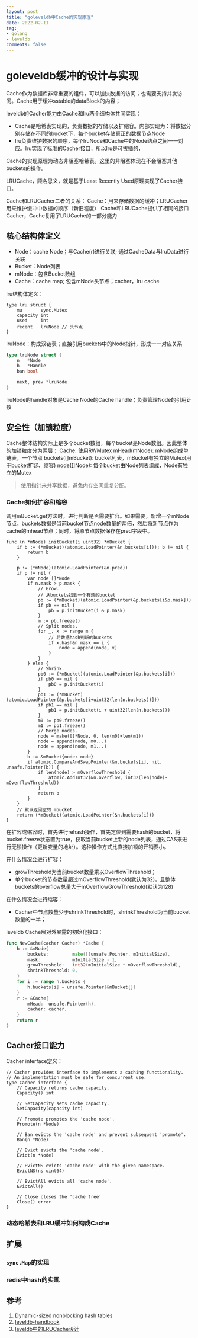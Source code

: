 ```yaml
---
layout: post
title: "goleveldb中Cache的实现原理"
date: 2022-02-11
tag:
- golang
- leveldb
comments: false
---
```


# goleveldb缓冲的设计与实现

Cache作为数据库非常重要的组件，可以加快数据的访问；也需要支持并发访问。Cache用于缓冲sstable的dataBlock的内容；

leveldb的Cacher能力由Cache和lru两个结构体共同实现：

+ Cache是哈希表实现的，负责数据的存储以及扩缩容。内部实现为：将数据分别存储在不同的bucket下，每个bucket存储真正的数据节点Node
+ lru负责维护数据的顺序，每个lruNode和Cache中的Node结点之间一一对应。lru实现了标准的Cacher接口，所以lru是可拔插的，

Cache的实现原理为动态非阻塞哈希表。这里的非阻塞体现在不会阻塞其他buckets的操作。

LRUCache，顾名思义，就是基于Least Recently Used原理实现了Cacher接口。

Cache和LRUCacher二者的关系：
Cache：用来存储数据的缓冲；LRUCacher用来维护缓冲中数据的顺序（新旧程度）
Cache和LRUCache提供了相同的接口Cacher，Cache复用了LRUCache的一部分能力

## 核心结构体定义

+ Node：cache Node；与Cache(r)进行关联; 通过CacheData与lruData进行关联
+ Bucket：Node列表
+ mNode：包含Bucket数组
+ Cache：cache map; 包含mNode头节点；cacher，lru cache

lru结构体定义：

``` golang
type lru struct {
    mu       sync.Mutex
    capacity int
    used     int
    recent   lruNode // 头节点
}
```

lruNode：构成双链表；直接引用buckets中的Node指针，形成一一对应关系

``` go
type lruNode struct {
    n   *Node
    h   *Handle
    ban bool

    next, prev *lruNode
}
```

lruNode的handle对象是Cache Node的Cache handle；负责管理Node的引用计数

## 安全性（加锁粒度）

Cache整体结构实际上是多个bucket数组，每个bucket是Node数组。因此整体的加锁粒度分为两层：
Cache: 使用RWMutex
  mHead(mNode): mNode组成单链表，一个节点
    buckets([]mBucket): bucket列表，mBucket有独立的Mutex(用于bucket扩容、缩容)
      node([]Node): 每个bucket由Node列表组成，Node有独立的Mutex

> 使用指针来共享数据，避免内存空间重复分配。

### Cache如何扩容和缩容

调用mBucket.get方法时，进行判断是否需要扩容。如果需要，新增一个mNode节点，buckets数据是当前bucket节点node数量的两倍，然后将新节点作为cache的mhead节点；同时，将原节点数据保存在pred字段中。

``` golang
func (n *mNode) initBucket(i uint32) *mBucket {
	if b := (*mBucket)(atomic.LoadPointer(&n.buckets[i])); b != nil {
		return b
	}

	p := (*mNode)(atomic.LoadPointer(&n.pred))
	if p != nil {
		var node []*Node
		if n.mask > p.mask {
			// Grow.
			// 从buckets找到一个有效的bucket
			pb := (*mBucket)(atomic.LoadPointer(&p.buckets[i&p.mask]))
			if pb == nil {
				pb = p.initBucket(i & p.mask)
			}
			m := pb.freeze()
			// Split nodes.
			for _, x := range m {
				// 将数据hash到新的buckets
				if x.hash&n.mask == i {
					node = append(node, x)
				}
			}
		} else {
			// Shrink.
			pb0 := (*mBucket)(atomic.LoadPointer(&p.buckets[i]))
			if pb0 == nil {
				pb0 = p.initBucket(i)
			}
			pb1 := (*mBucket)(atomic.LoadPointer(&p.buckets[i+uint32(len(n.buckets))]))
			if pb1 == nil {
				pb1 = p.initBucket(i + uint32(len(n.buckets)))
			}
			m0 := pb0.freeze()
			m1 := pb1.freeze()
			// Merge nodes.
			node = make([]*Node, 0, len(m0)+len(m1))
			node = append(node, m0...)
			node = append(node, m1...)
		}
		b := &mBucket{node: node}
		if atomic.CompareAndSwapPointer(&n.buckets[i], nil, unsafe.Pointer(b)) {
			if len(node) > mOverflowThreshold {
				atomic.AddInt32(&n.overflow, int32(len(node)-mOverflowThreshold))
			}
			return b
		}
	}
	// 默认返回空的 mbucket
	return (*mBucket)(atomic.LoadPointer(&n.buckets[i]))
}
```

在扩容或缩容时，首先进行rehash操作，首先定位到需要hash的bucket，将bucket.freeze状态置为true，获取当前bucket上新的node列表，通过CAS来进行无锁操作（更新变量的地址）。这种操作方式比直接加锁的开销要小。

在什么情况会进行扩容：

+ growThreshold为当前bucket数量乘以OverflowThreshold；
+ 单个bucket的节点数量超过mOverflowThreshold(默认为32)，且整体buckets的overflow总量大于mOverflowGrowThreshold(默认为128)

在什么情况会进行缩容：

+ Cacher中节点数量少于shrinkThreshold时，shrinkThreshold为当前bucket数量的一半；

leveldb Cache层对外暴露的初始化接口：
``` go
func NewCache(cacher Cacher) *Cache {
	h := &mNode{
		buckets:         make([]unsafe.Pointer, mInitialSize),
		mask:            mInitialSize - 1,
		growThreshold:   int32(mInitialSize * mOverflowThreshold),
		shrinkThreshold: 0,
	}
	for i := range h.buckets {
		h.buckets[i] = unsafe.Pointer(&mBucket{})
	}
	r := &Cache{
		mHead:  unsafe.Pointer(h),
		cacher: cacher,
	}
	return r
}
```

## Cacher接口能力

Cacher interface定义：
```
// Cacher provides interface to implements a caching functionality.
// An implementation must be safe for concurrent use.
type Cacher interface {
	// Capacity returns cache capacity.
	Capacity() int

	// SetCapacity sets cache capacity.
	SetCapacity(capacity int)

	// Promote promotes the 'cache node'.
	Promote(n *Node)

	// Ban evicts the 'cache node' and prevent subsequent 'promote'.
	Ban(n *Node)

	// Evict evicts the 'cache node'.
	Evict(n *Node)

	// EvictNS evicts 'cache node' with the given namespace.
	EvictNS(ns uint64)

	// EvictAll evicts all 'cache node'.
	EvictAll()

	// Close closes the 'cache tree'
	Close() error
}
```

### 动态哈希表和LRU缓冲如何构成Cache

## 扩展

### `sync.Map`的实现

### redis中hash的实现

## 参考

1. Dynamic-sized nonblocking hash tables
2. [leveldb-handbook](https://leveldb-handbook.readthedocs.io/zh/latest/index.html)
3. [leveldb中的LRUCache设计](https://bean-li.github.io/leveldb-LRUCache/)